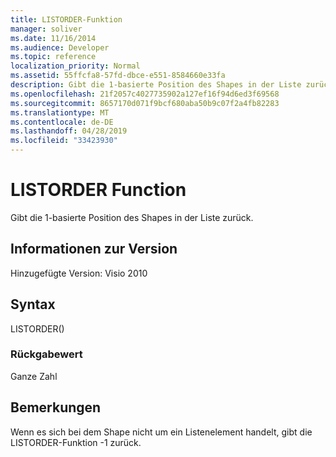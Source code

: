 ```yaml
---
title: LISTORDER-Funktion
manager: soliver
ms.date: 11/16/2014
ms.audience: Developer
ms.topic: reference
localization_priority: Normal
ms.assetid: 55ffcfa8-57fd-dbce-e551-8584660e33fa
description: Gibt die 1-basierte Position des Shapes in der Liste zurück.
ms.openlocfilehash: 21f2057c4027735902a127ef16f94d6ed3f69568
ms.sourcegitcommit: 8657170d071f9bcf680aba50b9c07f2a4fb82283
ms.translationtype: MT
ms.contentlocale: de-DE
ms.lasthandoff: 04/28/2019
ms.locfileid: "33423930"
---
```

# <a name="listorder-function"></a>LISTORDER Function

Gibt die 1-basierte Position des Shapes in der Liste zurück.
  
## <a name="version-information"></a>Informationen zur Version

Hinzugefügte Version: Visio 2010
 
  
## <a name="syntax"></a>Syntax

LISTORDER()
  
### <a name="return-value"></a>Rückgabewert

Ganze Zahl
  
## <a name="remarks"></a>Bemerkungen

Wenn es sich bei dem Shape nicht um ein Listenelement handelt, gibt die LISTORDER-Funktion -1 zurück.
  

